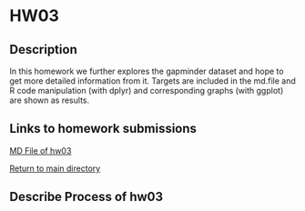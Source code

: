 # HW03

## Description

In this homework we further explores the gapminder dataset and hope to get more detailed information from it. Targets are included in the md.file and R code manipulation (with dplyr) and corresponding graphs (with ggplot) are shown as results.

## Links to homework submissions

[MD File of hw03]()

[Return to main directory](https://github.com/qiaoyuet/STAT545-hw-Tang-Qiaoyue)

## Describe Process of hw03


